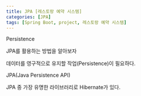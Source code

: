 ```yaml
---
title: JPA [레스토랑 예약 시스템]
categories: [JPA]
tags: [Spring Boot, project, 레스토랑 예약 시스템]
---
```


Persistence

JPA를 활용하는 방법을 알아보자

데이터를 영구적으로 유지할 작업(Persistence)이 필요하다.

JPA(Java Persistence API)

JPA 중 가장 유명한 라이브러리로 Hibernate가 있다.

